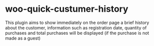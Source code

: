 # woo-quick-custumer-history
This plugin aims to show immediately on the order page a brief history about the customer, information such as registration date, quantity of purchases and total purchases will be displayed (if the purchase is not made as a guest)
